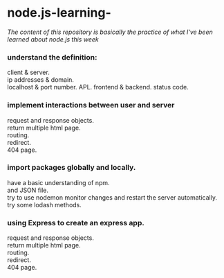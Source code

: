 # node.js-learning-
*The content of this repository is basically the practice of what I‘ve been learned about node.js this week*

### understand the definition:    
  client & server.   
  ip addresses & domain.   
  localhost & port number. 
  APL. 
  frontend & backend. 
  status code. 

### implement interactions between user and server    
  request and response objects.   
  return multiple html page.   
  routing.   
  redirect.   
  404 page.   
  
### import packages globally and locally.   
  have a basic understanding of npm.   
  and JSON file.   
  try to use nodemon monitor changes and restart the server automatically.   
  try some lodash methods.   

### using Express to create an express app.   
  request and response objects.   
  return multiple html page.   
  routing.   
  redirect.   
  404 page.   
  
   
